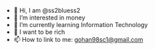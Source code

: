 - 👋 Hi, I am @ss2bluess2
- 👀 I’m interested in money
- 🌱 I’m currently learning Information Technology
- 💞️ I want to be rich
- 📫 How to link to me: gohan98sc1@gmail.com
